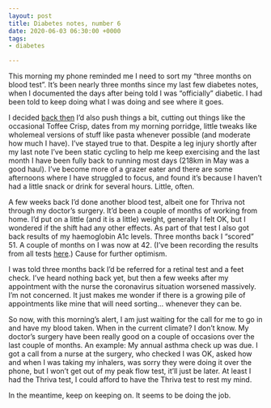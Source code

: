 ```yaml
---
layout: post
title: Diabetes notes, number 6
date: 2020-06-03 06:30:00 +0000
tags:
- diabetes

---
```

This morning my phone reminded me I need to sort my “three months on blood test”. It’s been nearly three months since my last few diabetes notes, when I documented the days after being told I was “officially” diabetic. I had been told to keep doing what I was doing and see where it goes.

I decided [back then](https://www.ermlikeyeah.com/diabetes-notes-number-5/) I’d also push things a bit, cutting out things like the occasional Toffee Crisp, dates from my morning porridge, little tweaks like wholemeal versions of stuff like pasta whenever possible (and moderate how much I have). I’ve stayed true to that. Despite a leg injury shortly after my last note I’ve been static cycling to help me keep exercising and the last month I have been fully back to running most days (218km in May was a good haul). I’ve become more of a grazer eater and there are some afternoons where I have struggled to focus, and found it’s because I haven’t had a little snack or drink for several hours. Little, often.

A few weeks back I’d done another blood test, albeit one for Thriva not through my doctor’s surgery. It’d been a couple of months of working from home. I’d put on a little (and it is a little) weight, generally I felt OK, but I wondered if the shift had any other effects. As part of that test I also got back results of my haemoglobin A1c levels. Three months back I “scored” 51. A couple of months on I was now at 42. (I’ve been recording the results from all tests [here](https://www.icloud.com/numbers/02wb223nySZ6XmUED4XcJQWzw#blood).) Cause for further optimism.

I was told three months back I’d be referred for a retinal test and a feet check. I’ve heard nothing back yet, but then a few weeks after my appointment with the nurse the coronavirus situation worsened massively. I’m not concerned. It just makes me wonder if there is a growing pile of appointments like mine that will need sorting... whenever they can be.

So now, with this morning’s alert, I am just waiting for the call for me to go in and have my blood taken. When in the current climate? I don’t know. My doctor’s surgery have been really good on a couple of occasions over the last couple of months. An example: My annual asthma check up was due. I got a call from a nurse at the surgery, who checked I was OK, asked how and when I was taking my inhalers, was sorry they were doing it over the phone, but I won’t get out of my peak flow test, it’ll just be later. At least I had the Thriva test, I could afford to have the Thriva test to rest my mind.

In the meantime, keep on keeping on. It seems to be doing the job.